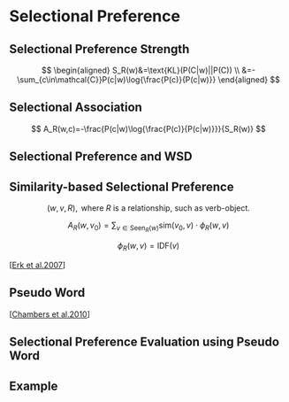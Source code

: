 # Selectional Preference

## Selectional Preference Strength

$$
\begin{aligned}
S_R(w)&=\text{KL}(P(C|w)||P(C)) \\
&=-\sum_{c\in\mathcal{C}}P(c|w)\log{\frac{P(c)}{P(c|w)}}
\end{aligned}
$$

## Selectional Association

$$
A_R(w,c)=-\frac{P(c|w)\log{\frac{P(c)}{P(c|w)}}}{S_R(w)}
$$

## Selectional Preference and WSD

## Similarity-based Selectional Preference

$$
(w,v,R),\text{ where }R\text{ is a relationship, such as verb-object}.
$$

$$
A_R(w,v_0)=\sum_{v\in\text{Seen}_R(w)}{\text{sim}(v_0,v)\cdot \phi_R(w,v)}
$$

$$
\phi_R(w,v)=\text{IDF}(v)
$$

[[Erk et al.2007](http://www.aclweb.org/anthology/P07-1028)]

## Pseudo Word

[[Chambers et al.2010](https://web.stanford.edu/~jurafsky/chambers-acl2010-pseudowords.pdf)]

## Selectional Preference Evaluation using Pseudo Word

## Example